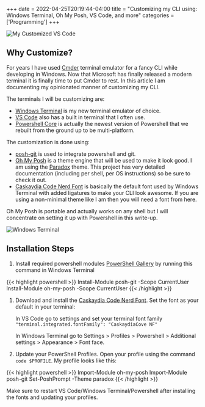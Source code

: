 +++
date = 2022-04-25T20:19:44-04:00
title = "Customizing my CLI using: Windows Terminal, Oh My Posh, VS Code, and more"
categories = ['Programming']
+++

![My Customized VS Code](/images/2022/vscode.png)

## Why Customize?

For years I have used [Cmder](https://cmder.net/) terminal emulator for a fancy CLI while developing in Windows. Now that Microsoft has finally released a modern terminal it is finally time to put Cmder to rest. In this article I am documenting my opinionated manner of customizing my CLI.

The terminals I will be customizing are:

- [Windows Terminal](https://aka.ms/terminal) is my new terminal emulator of choice.
- [VS Code](https://code.visualstudio.com/download) also has a built in terminal that I often use.
- [Powershell Core](https://github.com/PowerShell/PowerShell#get-powershell) is actually the newest version of Powershell that we rebuilt from the ground up to be multi-platform.

The customization is done using:

- [posh-git](https://github.com/dahlbyk/posh-git) is used to integrate powershell and git.
- [Oh My Posh](https://ohmyposh.dev/) is a theme engine that will be used to make it look good. I am using the [Paradox](https://ohmyposh.dev/docs/themes#paradox) theme. This project has very detailed documentation (including per shell, per OS instructions) so be sure to check it out.
- [Caskaydia Code Nerd Font](https://www.nerdfonts.com/font-downloads) is basically the default font used by Windows Terminal with added ligatures to make your CLI look awesome. If you are using a non-minimal theme like I am then you will need a font from here.

Oh My Posh is portable and actually works on any shell but I will concentrate on setting it up with Powershell in this write-up.

![Windows Terminal](/images/2022/windowsterminal.png)

## Installation Steps

1. Install required powershell modules [PowerShell Gallery](https://github.com/dahlbyk/posh-git#installing-posh-git-via-powershellget-on-linux-macos-and-windows) by running this command in Windows Terminal

{{< highlight powershell >}}
Install-Module posh-git -Scope CurrentUser
Install-Module oh-my-posh -Scope CurrentUser
{{< /highlight >}}

1. Download and install the [Caskaydia Code Nerd Font](https://www.nerdfonts.com/font-downloads). Set the font as your default in your terminal:

    In VS Code go to settings and set your terminal font family `"terminal.integrated.fontFamily": "CaskaydiaCove NF"`

    In Windows Terminal go to Settings > Profiles > Powershell > Additional settings > Appearance > Font face.

2. Update your PowerShell Profiles. Open your profile using the command `code $PROFILE`. My profile looks like this:

{{< highlight powershell >}}
Import-Module oh-my-posh
Import-Module posh-git
Set-PoshPrompt -Theme paradox
{{< /highlight >}}

Make sure to restart VS Code/Windows Terminal/Powershell after installing the fonts and updating your profiles.
